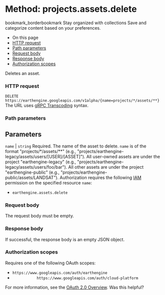  
#  Method: projects.assets.delete
bookmark_borderbookmark Stay organized with collections  Save and categorize content based on your preferences.
  * On this page
  * [HTTP request](https://developers.google.com/earth-engine/reference/rest/v1alpha/projects.assets/delete#http-request)
  * [Path parameters](https://developers.google.com/earth-engine/reference/rest/v1alpha/projects.assets/delete#path-parameters)
  * [Request body](https://developers.google.com/earth-engine/reference/rest/v1alpha/projects.assets/delete#request-body)
  * [Response body](https://developers.google.com/earth-engine/reference/rest/v1alpha/projects.assets/delete#response-body)
  * [Authorization scopes](https://developers.google.com/earth-engine/reference/rest/v1alpha/projects.assets/delete#authorization-scopes)


Deletes an asset.
### HTTP request
`DELETE https://earthengine.googleapis.com/v1alpha/{name=projects/*/assets/**}`
The URL uses [gRPC Transcoding](https://google.aip.dev/127) syntax.
### Path parameters
Parameters  
---  
`name` |  `string` Required. The name of the asset to delete. `name` is of the format "projects/*/assets/**" (e.g., "projects/earthengine-legacy/assets/users/[USER]/[ASSET]"). All user-owned assets are under the project "earthengine-legacy" (e.g., "projects/earthengine-legacy/assets/users/foo/bar"). All other assets are under the project "earthengine-public" (e.g., "projects/earthengine-public/assets/LANDSAT"). Authorization requires the following [IAM](https://cloud.google.com/iam/docs/) permission on the specified resource `name`:
  * `earthengine.assets.delete`

  
### Request body
The request body must be empty.
### Response body
If successful, the response body is an empty JSON object.
### Authorization scopes
Requires one of the following OAuth scopes:
  * `https://www.googleapis.com/auth/earthengine`
  * `           https://www.googleapis.com/auth/cloud-platform`


For more information, see the [OAuth 2.0 Overview](https://developers.google.com/identity/protocols/OAuth2).
Was this helpful?
